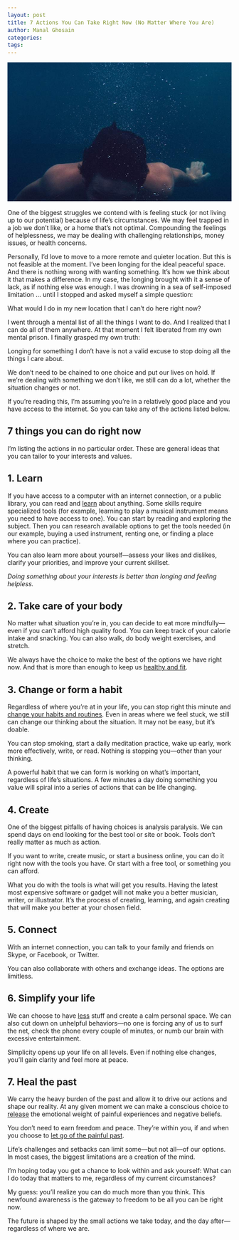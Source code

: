 ```yaml
---
layout: post
title: 7 Actions You Can Take Right Now (No Matter Where You Are)
author: Manal Ghosain
categories:
tags:
---
```


![Drowning](/images/drowning.jpg)

One of the biggest struggles we contend with is feeling stuck (or not living up to our potential) because of life’s circumstances. We may feel trapped in a job we don’t like, or a home that’s not optimal.  Compounding the feelings of helplessness, we may be dealing with challenging relationships, money issues, or health concerns.

Personally, I’d love to move to a more remote and quieter location. But this is not feasible at the moment. I’ve been longing for the ideal peaceful space. And there is nothing wrong with wanting something. It’s how we think about it that makes a difference. In my case, the longing brought with it a sense of lack, as if nothing else was enough. I was drowning in a sea of self-imposed limitation ... until I stopped and asked myself a simple question:

What would I do in my new location that I can’t do here right now?

I went through a mental list of all the things I want to do. And I realized that I can do all of them anywhere. At that moment I felt liberated from my own mental prison. I finally grasped my own truth:

Longing for something I don’t have is not a valid excuse to stop doing all the things I care about.

We don’t need to be chained to one choice and put our lives on hold. If we’re dealing with something we don’t like, we still can do a lot, whether the situation changes or not.

If you’re reading this, I’m assuming you’re in a relatively good place and you have access to the internet. So you can take any of the actions listed below.

## 7 things you can do right now

I’m listing the actions in no particular order. These are general ideas that you can tailor to your interests and values.

## 1. Learn

If you have access to a computer with an internet connection, or a public library, you can read and [learn](/learn/) about anything. Some skills require specialized tools (for example, learning to play a musical instrument means you need to have access to one). You can start by reading and exploring the subject. Then you can research available options to get the tools needed (in our example, buying a used instrument, renting one, or finding a place where you can practice).

You can also learn more about yourself—assess your likes and dislikes, clarify your priorities, and improve your current skillset. 

*Doing something about your interests is better than longing and feeling helpless.*

## 2. Take care of your body

No matter what situation you’re in, you can decide to eat more mindfully—even if you can’t afford high quality food. You can keep track of your calorie intake and snacking. You can also walk, do body weight exercises, and stretch. 

We always have the choice to make the best of the options we have right now. And that is more than enough to keep us [healthy and fit](/better-health/).

## 3. Change or form a habit

Regardless of where you’re at in your life, you can stop right this minute and [change your habits and routines](/a-simple-but-powerful-way-to-start-or-change-a-habit/). Even in areas where we feel stuck, we still can change our thinking about the situation. It may not be easy, but it’s doable.

You can stop smoking, start a daily meditation practice, wake up early, work more effectively, write, or read. Nothing is stopping you—other than your thinking.

A powerful habit that we can form is working on what’s important, regardless of life’s situations. A few minutes a day doing something you value will spiral into a series of actions that can be life changing.

## 4. Create

One of the biggest pitfalls of having choices is analysis paralysis. We can spend days on end looking for the best tool or site or book. Tools don’t really matter as much as action.

If you want to write, create music, or start a business online, you can do it right now with the tools you have. Or start with a free tool, or something you can afford. 

What you do with the tools is what will get you results. Having the latest most expensive software or gadget will not make you a better musician, writer, or illustrator. It’s the process of creating, learning, and again creating that will make you better at your chosen field.

## 5. Connect

With an internet connection, you can talk to your family and friends on Skype, or Facebook, or Twitter. 

You can also collaborate with others and exchange ideas. The options are limitless.

## 6. Simplify your life

We can choose to have [less](/eliminate-to-simplify/) stuff and create a calm personal space. We can also cut down on unhelpful behaviors—no one is forcing any of us to surf the net, check the phone every couple of minutes, or numb our brain with excessive entertainment. 

Simplicity opens up your life on all levels. Even if nothing else changes, you’ll gain clarity and feel more at peace.

## 7. Heal the past

We carry the heavy burden of the past and allow it to drive our actions and shape our reality. At any given moment we can make a conscious choice to [release](/eliminate-the-obsolete-past/) the emotional weight of painful experiences and negative beliefs.

You don’t need to earn freedom and peace. They’re within you, if and when you choose to [let go of the painful past](/can-you-make-peace-with-your-painful-past/).

Life’s challenges and setbacks can limit some—but not all—of our options. In most cases, the biggest limitations are a creation of the mind.

I’m hoping today you get a chance to look within and ask yourself: What can I do today that matters to me, regardless of my current circumstances?

My guess: you’ll realize you can do much more than you think. This newfound awareness is the gateway to freedom to be all you can be right now.

The future is shaped by the small actions we take today, and the day after—regardless of where we are.